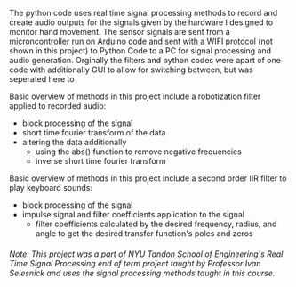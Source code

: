 The python code uses real time signal processing methods to record and create audio outputs for the signals given by the hardware I designed to monitor hand movement. The sensor signals are sent from a microncontroller run on Arduino code and sent with a WIFI protocol (not shown in this project) to Python Code to a PC for signal processing and audio generation. Orginally the filters and python codes were apart of one code with additionally GUI to allow for switching between, but was seperated here to 

Basic overview of methods in this project include a robotization filter applied to recorded audio:
  * block processing of the signal
  * short time fourier transform of the data 
  * altering the data additionally 
     * using the abs() function to remove negative frequencies
     * inverse short time fourier transform
   
Basic overview of methods in this project include a second order IIR filter to play keyboard sounds:
  * block processing of the signal
  * impulse signal and filter coefficients application to the signal
     * filter coefficients calculated by the desired frequency, radius, and angle to get the desired transfer function's poles and zeros

###### Note: This project was a part of NYU Tandon School of Engineering's Real Time Signal Processing end of term project taught by Professor Ivan Selesnick and uses the signal processing methods taught in this course.
